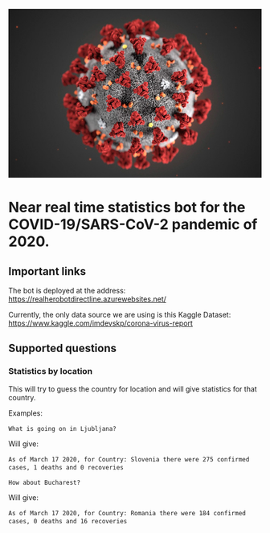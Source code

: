 ![SARS-COV-2 image](assets/sars-cov-2.jpg)

# Near real time statistics bot for the COVID-19/SARS-CoV-2 pandemic of 2020.

## Important links

The bot is deployed at the address: https://realherobotdirectline.azurewebsites.net/

Currently, the only data source we are using is this Kaggle Dataset: https://www.kaggle.com/imdevskp/corona-virus-report

## Supported questions

### Statistics by location

This will try to guess the country for location and will give statistics for that country.

Examples:

```
What is going on in Ljubljana?
```

Will give:

```
As of March 17 2020, for Country: Slovenia there were 275 confirmed cases, 1 deaths and 0 recoveries
```

```
How about Bucharest?
```

Will give:

```
As of March 17 2020, for Country: Romania there were 184 confirmed cases, 0 deaths and 16 recoveries
```
